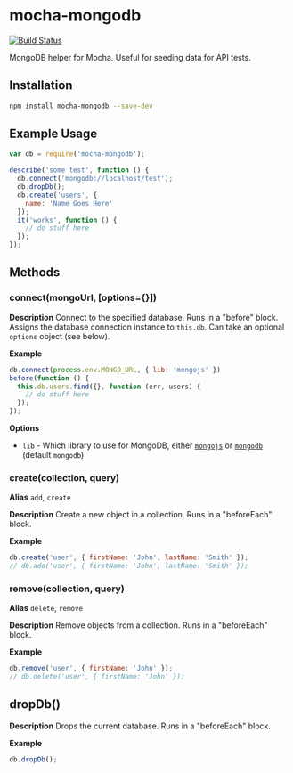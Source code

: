 # mocha-mongodb

[![Build Status](https://travis-ci.org/jpstevens/mocha-mongodb.svg)](https://travis-ci.org/jpstevens/mocha-mongodb)

MongoDB helper for Mocha. Useful for seeding data for API tests.

## Installation

```bash
npm install mocha-mongodb --save-dev
```

## Example Usage

```javascript
var db = require('mocha-mongodb');

describe('some test', function () {
  db.connect('mongodb://localhost/test');
  db.dropDb();
  db.create('users', {
    name: 'Name Goes Here'
  });
  it('works', function () {
    // do stuff here
  });
});
```
## Methods

### connect(mongoUrl, [options={}])

  **Description**
  Connect to the specified database. Runs in a "before" block. Assigns the database connection instance to `this.db`. Can take an optional `options` object (see below).

  **Example**
  ```javascript
  db.connect(process.env.MONGO_URL, { lib: 'mongojs' })
  before(function () {
    this.db.users.find({}, function (err, users) {
      // do stuff here
    });
  });
  ```

  **Options**

  - `lib` - Which library to use for MongoDB, either [`mongojs`](https://www.npmjs.com/package/mongojs) or [`mongodb`](https://www.npmjs.com/package/mongodb) (default `mongodb`)

  ### create(collection, query)

  **Alias**
  `add`, `create`

  **Description**
  Create a new object in a collection. Runs in a "beforeEach" block.

  **Example**
  ```javascript
  db.create('user', { firstName: 'John', lastName: 'Smith' });
  // db.add('user', { firstName: 'John', lastName: 'Smith' });
  ```

  ### remove(collection, query)

  **Alias**
  `delete`, `remove`

  **Description**
  Remove objects from a collection. Runs in a "beforeEach" block.

  **Example**
  ```javascript
  db.remove('user', { firstName: 'John' });
  // db.delete('user', { firstName: 'John' });
  ```

  ## dropDb()

  **Description**
  Drops the current database. Runs in a "beforeEach" block.

  **Example**
  ```javascript
  db.dropDb();
  ```
  
